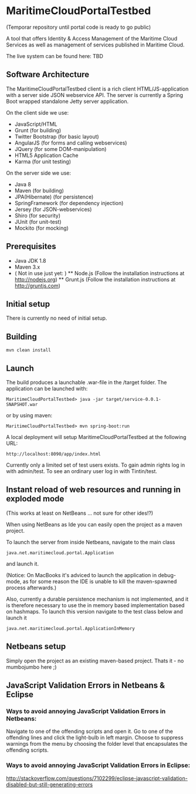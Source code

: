 MaritimeCloudPortalTestbed
==========================

(Temporar repository until portal code is ready to go public)

A tool that offers Identity & Access Management of the Maritime Cloud Services as well as management of services published in Maritime Cloud.

The live system can be found here: TBD

## Software Architecture

The MaritimeCloudPortalTestbed client is a rich client HTML/JS-application with a server side JSON webservice API. The server is currently a
Spring Boot wrapped standalone Jetty server application.

On the client side we use:

* JavaScript/HTML
* Grunt (for building)
* Twitter Bootstrap (for basic layout)
* AngularJS (for forms and calling webservices)
* JQuery (for some DOM-manipulation)
* HTML5 Application Cache
* Karma (for unit testing)

On the server side we use:

* Java 8
* Maven (for building)
* JPA(Hibernate) (for persistence)
* SpringFramework (for dependency injection)
* Jersey (for JSON-webservices)
* Shiro (for security)
* JUnit (for unit-test)
* Mockito (for mocking)


## Prerequisites ##

* Java JDK 1.8
* Maven 3.x
* ( Not in use just yet: )
** Node.js (Follow the installation instructions at http://nodejs.org)
** Grunt.js (Follow the installation instructions at http://gruntjs.com)

## Initial setup

There is currently no need of initial setup.

## Building ##

    mvn clean install


## Launch

The build produces a launchable .war-file in the /target folder. The application can be launched with:

    MaritimeCloudPortalTestbed> java -jar target/service-0.0.1-SNAPSHOT.war

or by using maven:

    MaritimeCloudPortalTestbed> mvn spring-boot:run

A local deployment will setup MaritimeCloudPortalTestbed at the following URL:

    http://localhost:8090/app/index.html

Currently only a limited set of test users exists. To gain admin rights log in with admin/test. To see an ordinary user log in with 
Tintin/test.


## Instant reload of web resources and running in exploded mode

(This works at least on NetBeans ... not sure for other ides!?)

When using NetBeans as Ide you can easily open the project as a maven project.

To launch the server from inside Netbeans, navigate to the main class 

    java.net.maritimecloud.portal.Application

and launch it. 

(Notice: On MacBooks it's adviced to launch the application in debug-mode, as for some reason the IDE is unable to kill the maven-spawned 
process afterwards.)

Also, currently a durable persistence mechanism is not implemented, and it is therefore necessary to use the in memory based implementation 
based on hashmaps. To launch this version navigate to the test class below and launch it 

    java.net.maritimecloud.portal.ApplicationInMemory


## Netbeans setup ##

Simply open the project as an existing maven-based project. Thats it - no mumbojumbo here ;)


## JavaScript Validation Errors in Netbeans & Eclipse

### Ways to avoid annoying JavaScript Validation Errors in Netbeans:

Navigate to one of the offending scripts and open it. Go to one of the offending lines and click the light-bulb in left margin. 
Choose to suppress warnings from the menu by choosing the folder level that encapsulates the offending scripts.

### Ways to avoid annoying JavaScript Validation Errors in Eclipse:

http://stackoverflow.com/questions/7102299/eclipse-javascript-validation-disabled-but-still-generating-errors


